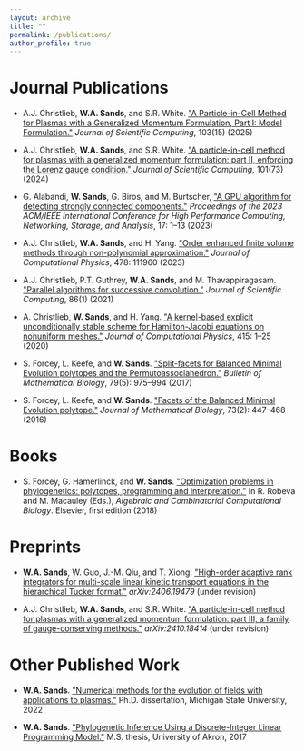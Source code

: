 ```yaml
---
layout: archive
title: ""
permalink: /publications/
author_profile: true
---
```


# Journal Publications

* A.J. Christlieb, **W.A. Sands**, and S.R. White. ["A Particle-in-Cell Method for Plasmas with a Generalized Momentum Formulation, Part I: Model Formulation."](https://link.springer.com/article/10.1007/s10915-025-02824-1) *Journal of Scientific Computing*, 103(15) (2025)

* A.J. Christlieb, **W.A. Sands**, and S.R. White. ["A particle-in-cell method for plasmas with a generalized momentum formulation: part II, enforcing the Lorenz gauge condition."](https://link.springer.com/article/10.1007/s10915-024-02728-6) *Journal of Scientific Computing*, 101(73) (2024)

* G. Alabandi, **W. Sands**, G. Biros, and M. Burtscher, ["A GPU algorithm for detecting strongly connected components."](https://dl.acm.org/doi/abs/10.1145/3581784.3607071) *Proceedings of the 2023 ACM/IEEE International Conference for High Performance Computing, Networking, Storage, and Analysis*, 17: 1–13 (2023)

* A.J. Christlieb, **W.A. Sands**, and H. Yang. ["Order enhanced finite volume methods through non-polynomial approximation."](https://www.sciencedirect.com/science/article/abs/pii/S0021999123000554) *Journal of Computational Physics*, 478: 111960 (2023)

* A.J. Christlieb, P.T. Guthrey, **W.A. Sands**, and M. Thavappiragasam. ["Parallel algorithms for successive convolution."](https://link.springer.com/article/10.1007/s10915-020-01359-x) *Journal of Scientific Computing*, 86(1) (2021)

* A. Christlieb, **W. Sands**, and H. Yang. ["A kernel-based explicit unconditionally stable scheme for Hamilton-Jacobi equations on nonuniform meshes."](https://www.sciencedirect.com/science/article/abs/pii/S002199912030317X) *Journal of Computational Physics*, 415: 1–25 (2020)

* S. Forcey, L. Keefe, and **W. Sands**. ["Split-facets for Balanced Minimal Evolution polytopes and the Permutoassociahedron."](https://link.springer.com/article/10.1007/s11538-017-0264-7) *Bulletin of Mathematical Biology*, 79(5): 975–994 (2017)

* S. Forcey, L. Keefe, and **W. Sands**. ["Facets of the Balanced Minimal Evolution polytope."](https://link.springer.com/article/10.1007/s00285-015-0957-1) *Journal of Mathematical Biology*, 73(2): 447–468 (2016)

# Books
* S. Forcey, G. Hamerlinck, and **W. Sands**. ["Optimization problems in phylogenetics: polytopes, programming and interpretation."](https://www.sciencedirect.com/science/article/abs/pii/B9780128140666000106) In R. Robeva and M. Macauley (Eds.), *Algebraic and Combinatorial Computational Biology*. Elsevier, first edition (2018)

# Preprints
* **W.A. Sands**, W. Guo, J.-M. Qiu, and T. Xiong. ["High-order adaptive rank integrators for multi-scale linear kinetic transport equations in the hierarchical Tucker format."](https://arxiv.org/abs/2406.19479) *arXiv:2406.19479* (under revision)

* A.J. Christlieb, **W.A. Sands**, and S.R. White. ["A particle-in-cell method for plasmas with a generalized momentum formulation: part III, a family of gauge-conserving methods."](https://arxiv.org/abs/2410.18414) *arXiv:2410.18414* (under revision)

# Other Published Work
* **W.A. Sands**. ["Numerical methods for the evolution of fields with applications to plasmas."](https://www.proquest.com/docview/2694975152?pq-origsite=gscholar&fromopenview=true&sourcetype=Dissertations%20&%20Theses) Ph.D. dissertation, Michigan State University, 2022

* **W.A. Sands**. ["Phylogenetic Inference Using a Discrete-Integer Linear Programming Model."](https://etd.ohiolink.edu/acprod/odb_etd/etd/r/1501/10?clear=10&p10_accession_num=akron1492783280743802) M.S. thesis, University of Akron, 2017










